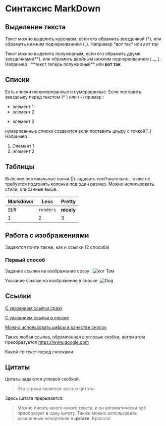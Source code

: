 # Синтаксис MarkDоwn

## Выделение текста

Текст можно выделить курсивом, если его обрамить звездочкой (*), или обрамить нижним подчеркиванием (\_). Например *вот так\* или _вот так_

Текст можно выделить полужирным, если его обрамить двумя звездочками(**), или обрамить двойным нижним подчеркиванием ( \_\_ ). Например : **текст теперь полужирный\*\* или **вот так**

## Списки

Есть списки ненумерованные и нумерованные. Если поставить звездоыку перед текстом (\* ) или (+) пример :

- элемент 1
- элемент 2

* элемент 3

нумерованные списки создаются если поставить циыру с точкой(1.) Например :

1. Элемент 1
2. элемент 2

## Таблицы

Внешние вертикальные палки (|) задавать необзяательно, также не требуется подгонять колонки под один размер. Можно использовать стили, описанные выше.

| Markdown | Less      | Pretty     |
| -------- | --------- | ---------- |
| _Still_  | `renders` | **nicely** |
| 1        | 2         | 3          |

## Работа с изображениями

Задаются почти также, как и ссылки (2 способа)

### Первый способ

Задание ссылки на изображение сразу :
![кот Том](Tom.jpeg)

Указание ссылки на изображение в сноске:
![Dog][logo]

[logo]: Dog.jpeg

## Ссылки

[С указанием ссылки сразу](https://www.google.com)

[С указанием ссылки в сноске][arbitrary case-insensitive reference text]

[Можно использовать цифры в качестве сносок][1]

Также любая ссылка, обрамлённая в угловые скобки, автоматом преобразуется
<https://www.google.com>

Какой-то текст перед сносками

[arbitrary case-insensitive reference text]: https://www.mozilla.org
[1]: http://slashdot.org
[link text itself]: http://www.reddit.com

## Цитаты

Цитаты задаются угловой скобкой.

> Это строка является частью цитаты.

Здесь цитата прерывается.

> Можно писать много-много текста, и он автоматически всё преобразует в одну цитату. Также можно использовать разиличные _начертания_ в **цитате**. Красота!
